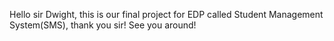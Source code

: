 Hello sir Dwight, this is our final project for EDP called Student Management System(SMS), thank you sir! See you around!
